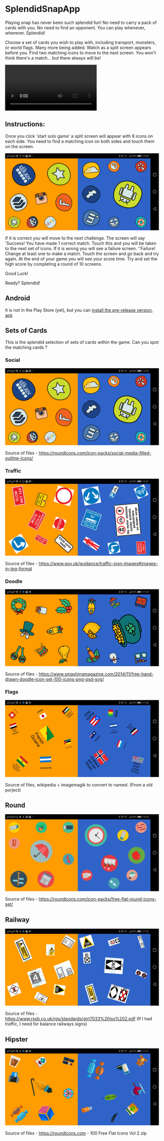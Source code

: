 # SplendidSnapApp

Playing snap has never been such splendid fun! No need to carry a pack of cards with you. No need to find an opponent. You can play whenever, wherever. Splendid!

Choose a set of cards you wish to play with, including transport, monsters, or world flags. Many more being added. Watch as a split screen appears before you. Find two matching icons to move to the next screen. You won't think there's a match... but there always will be!

<div class="embed-responsive embed-responsive-16by9 video">
    <video controls class="embed-responsive-item">
        <source src="https://raw.githack.com/bmsleight/SplendidSnapApp/master/docs/video/SplendidSnapAppPreview.mp4" type="video/mp4">
    </video>
</div>

## Instructions:

Once you click 'start solo game' a split screen will appear with 8 icons on each side. You need to find a matching icon on both sides and touch them on the screen. 

![Screenshot](https://raw.githubusercontent.com/bmsleight/SplendidSnapApp/master/docs/screenshots/Screenshot_20181118-144943.jpg)

If it is correct you will move to the next challenge. The screen will say 'Success! You have made 1 correct match. Touch this and you will be taken to the next set of icons.
If it is wrong you will see a failure screen. ''Failure! Change at least one to make a match. Touch the screen and go back and try again.
At the end of your game you will see your score time. Try and set the high score by completing a round of 10 screens.

Good Luck! 

Ready? Splendid!

## Android
It is not in the Play Store (yet), but you can [install the pre-release version](https://github.com/bmsleight/SplendidSnapApp/tree/master/app/bin), 
 [apk](https://github.com/bmsleight/SplendidSnapApp/blob/master/app/bin/splendidsnapapp-0.1-debug.apk?raw=true)

## Sets of Cards

This is the splendid selection of sets of cards within the game. Can you spot the matching cards ?

### Social
![Screenshot](https://raw.githubusercontent.com/bmsleight/SplendidSnapApp/master/docs/screenshots/Screenshot_20181118-144943.jpg)

Source of files - https://roundicons.com/icon-packs/social-media-filled-outline-icons/

### Traffic 
![Screenshot](https://raw.githubusercontent.com/bmsleight/SplendidSnapApp/master/docs/screenshots/Screenshot_20181118-145115.jpg)

Source of files - https://www.gov.uk/guidance/traffic-sign-images#images-in-jpg-format

### Doodle
![Screenshot](https://raw.githubusercontent.com/bmsleight/SplendidSnapApp/master/docs/screenshots/Screenshot_20181118-174918.jpg)

Source of files - https://www.smashingmagazine.com/2014/11/free-hand-drawn-doodle-icon-set-100-icons-png-psd-svg/

### Flags
![Screenshot](https://raw.githubusercontent.com/bmsleight/SplendidSnapApp/master/docs/screenshots/Screenshot_20181118-175036.jpg)

Source of files, wikipedia + imagemagik to convert to named. (From a old porject)
 
 ## Round
 ![Screenshot](https://raw.githubusercontent.com/bmsleight/SplendidSnapApp/master/docs/screenshots/Screenshot_20181118-145500.jpg)
 
 Source of files - https://roundicons.com/icon-packs/free-flat-round-icons-set/
 
 ## Railway
 
 ![Screenshot](https://raw.githubusercontent.com/bmsleight/SplendidSnapApp/master/docs/screenshots/Screenshot_20181118-175218.jpg)
 
 Source of files - https://www.rssb.co.uk/rgs/standards/girt7033%20iss%202.pdf
(If I had traffic, I need for balance railways signs)

## Hipster

![Screenshot](https://raw.githubusercontent.com/bmsleight/SplendidSnapApp/master/docs/screenshots/Screenshot_20181118-175141.jpg)

Source of files - https://roundicons.com - 100 Free Flat Icons Vol 2.zip
